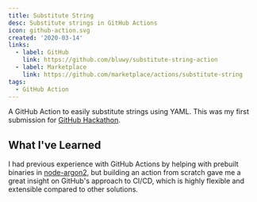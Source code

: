 ```yaml
---
title: Substitute String
desc: Substitute strings in GitHub Actions
icon: github-action.svg
created: '2020-03-14'
links:
  - label: GitHub
    link: https://github.com/bluwy/substitute-string-action
  - label: Marketplace
    link: https://github.com/marketplace/actions/substitute-string
tags:
  - GitHub Action
---
```


A GitHub Action to easily substitute strings using YAML. This was my first submission for [GitHub Hackathon](https://githubhackathon.com/).

<!-- endexcerpt -->

## What I've Learned

I had previous experience with GitHub Actions by helping with prebuilt binaries in [node-argon2](https://github.com/ranisalt/node-argon2/pull/242), but building an action from scratch gave me a great insight on GitHub's approach to CI/CD, which is highly flexible and extensible compared to other solutions.
